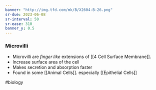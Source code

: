 ```yaml
---
banner: "http://img.tfd.com/mk/B/X2604-B-26.png"
sr-due: 2023-06-08
sr-interval: 50
sr-ease: 310
banner_y: 0.5
---
```

### Microvilli
- Microvilli are *finger like* extensions of [[4 Cell Surface Membrane]].
- Increase surface area of the cell
- Makes secretion and absorption faster
- Found in some [[Animal Cells]]. especially [[Epithelial Cells]]

#biology 